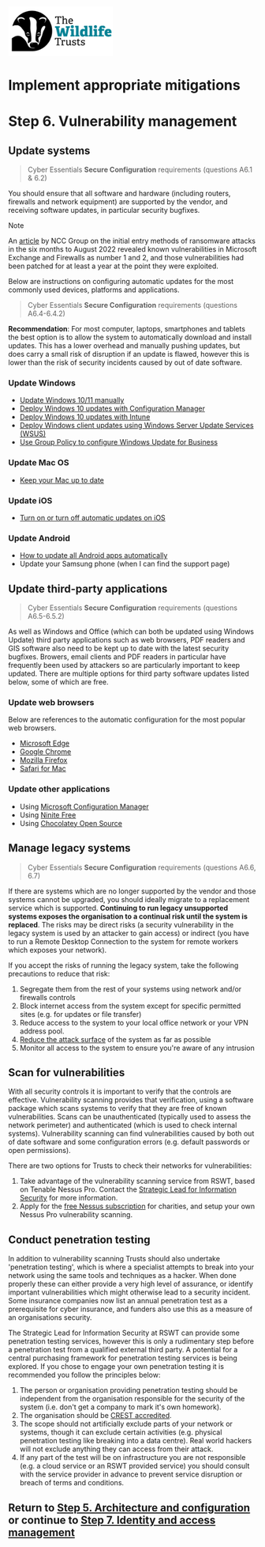 <img src="/Levels/twt-logo.png" height="100">

# Implement appropriate mitigations
# Step 6. Vulnerability management

## Update systems
> Cyber Essentials **Secure Configuration** requirements (questions A6.1 & 6.2)

You should ensure that all software and hardware (including routers, firewalls and network equipment) are supported by the vendor, and receiving software updates, in particular security bugfixes.

> [!NOTE]
> An [article](https://research.nccgroup.com/2022/08/04/top-of-the-pops-three-common-ransomware-entry-techniques/) by NCC Group on the initial entry methods of ransomware attacks in the six months to August 2022 revealed known vulnerabilities in Microsoft Exchange and Firewalls as number 1 and 2, and those vulnerabilities had been patched for at least a year at the point they were exploited.

Below are instructions on configuring automatic updates for the most commonly used devices, platforms and applications.  
> Cyber Essentials **Secure Configuration** requirements (questions A6.4-6.4.2)

**Recommendation**: For most computer, laptops, smartphones and tablets the best option is to allow the system to automatically download and install updates.  This has a lower overhead and manually pushing updates, but does carry a small risk of disruption if an update is flawed, however this is lower than the risk of security incidents caused by out of date software.

### Update Windows
- [Update Windows 10/11 manually](https://support.microsoft.com/en-gb/windows/update-windows-3c5ae7fc-9fb6-9af1-1984-b5e0412c556a?WT.mc_id=365AdminCSH_gethelp#WindowsVersion=Windows_10)
- [Deploy Windows 10 updates with Configuration Manager](https://learn.microsoft.com/en-gb/windows/deployment/update/deploy-updates-configmgr)
- [Deploy Windows 10 updates with Intune](https://learn.microsoft.com/en-gb/windows/deployment/update/deploy-updates-intune)
- [Deploy Windows client updates using Windows Server Update Services (WSUS)](https://learn.microsoft.com/en-gb/windows/deployment/update/waas-manage-updates-wsus)
- [Use Group Policy to configure Windows Update for Business](https://learn.microsoft.com/en-gb/windows/deployment/update/waas-wufb-group-policy)

### Update Mac OS
- [Keep your Mac up to date](https://support.apple.com/en-gb/guide/mac-help/mchlpx1065/mac)

### Update iOS
- [Turn on or turn off automatic updates on iOS](https://support.apple.com/en-gb/HT202180)

### Update Android
- [How to update all Android apps automatically](https://support.google.com/googleplay/answer/113412?hl=en-GB)
- Update your Samsung phone (when I can find the support page)

## Update third-party applications
> Cyber Essentials **Secure Configuration** requirements (questions A6.5-6.5.2)

As well as Windows and Office (which can both be updated using Windows Update) third party applications such as web browsers, PDF readers and GIS software also need to be kept up to date with the latest security bugfixes.  Browers, email clients and PDF readers in particular have frequently been used by attackers so are particularly important to keep updated. There are multiple options for third party software updates listed below, some of which are free.

### Update web browsers
Below are references to the automatic configuration for the most popular web browsers.
- [Microsoft Edge](https://learn.microsoft.com/en-us/deployedge/microsoft-edge-update-policies)
- [Google Chrome](https://support.google.com/chrome/a/answer/6350036?hl=en)
- [Mozilla Firefox](https://support.mozilla.org/en-US/kb/enable-background-updates-firefox-windows)
- [Safari for Mac](https://support.apple.com/en-gb/HT204416)

### Update other applications
- Using [Microsoft Configuration Manager](https://learn.microsoft.com/en-us/mem/configmgr/sum/deploy-use/third-party-software-updates)
- Using [Ninite Free](https://ninite.com/)
- Using [Chocolatey Open Source](https://chocolatey.org/)
 
## Manage legacy systems
> Cyber Essentials **Secure Configuration** requirements (questions A6.6, 6.7)

If there are systems which are no longer supported by the vendor and those systems cannot be upgraded, you should ideally migrate to a replacement service which is supported.  **Continuing to run legacy unsupported systems exposes the organisation to a continual risk until the system is replaced**.  The risks may be direct risks (a security vulnerability in the legacy system is used by an attacker to gain access) or indirect (you have to run a Remote Desktop Connection to the system for remote workers which exposes your network).

If you accept the risks of running the legacy system, take the following precautions to reduce that risk:
1. Segregate them from the rest of your systems using network and/or firewalls controls
2. Block internet access from the system except for specific permitted sites (e.g. for updates or file transfer)
3. Reduce access to the system to your local office network or your VPN address pool.
4. [Reduce the attack surface](./Step-5-Architecture-and-configuration.md#reduce-attack-surface) of the system as far as possible
5. Monitor all access to the system to ensure you're aware of any intrusion

## Scan for vulnerabilities
With all security controls it is important to verify that the controls are effective.  Vulnerability scanning provides that verification, using a software package which scans systems to verify that they are free of known vulnerabilities. Scans can be unauthenticated (typically used to assess the network perimeter) and authenticated (which is used to check internal systems).  Vulnerability scanning can find vulnerabilities caused by both out of date software and some configuration errors (e.g. default passwords or open permissions).

There are two options for Trusts to check their networks for vulnerabilities:
1. Take advantage of the vulnerability scanning service from RSWT, based on Tenable Nessus Pro.  Contact the [Strategic Lead for Information Security](mailto:rbartlett@wildlifetrusts.org) for more information.
2. Apply for the [free Nessus subscription](https://www.tenable.com/about-tenable/tenable-in-the-community/tenable-charitable-organization-subscription-program) for charities, and setup your own Nessus Pro vulnerability scanning. 

## Conduct penetration testing 

In addition to vulnerability scanning Trusts should also undertake 'penetration testing', which is where a specialist attempts to break into your network using the same tools and techniques as a hacker.  When done properly these can either provide a very high level of assurance, or identify important vulnerabilities which might otherwise lead to a security incident.  Some insurance companies now list an annual penetration test as a prerequisite for cyber insurance, and funders also use this as a measure of an organisations security.

The Strategic Lead for Information Security at RSWT can provide some penetration testing services, however this is only a rudimentary step before a penetration test from a qualified external third party.  A potential for a central purchasing framework for penetration testing services is being explored. If you chose to engage your own penetration testing it is recommended you follow the principles below:
1. The person or organisation providing penetration testing should be independent from the organisation responsible for the security of the system (i.e. don't get a company to mark it's own homework).
2. The organisation should be [CREST accredited](https://www.crest-approved.org/members/?filter_offices_10717=United%20Kingdom&filter_accredited_services_10717=Penetration%20Testing).
3. The scope should not artificially exclude parts of your network or systems, though it can exclude certain activities (e.g. physical penetration testing like breaking into a data centre). Real world hackers  will not exclude anything they can access from their attack.
4. If any part of the test will be on infrastructure you are not responsible (e.g. a cloud service or an RSWT provided service) you should consult with the service provider in advance to prevent service disruption or breach of terms and conditions.

## Return to [Step 5. Architecture and configuration](./Step-05-Architecture-and-Configuration.md) or continue to [Step 7. Identity and access management](./Step-07-Identity-and-Access-Management.md)